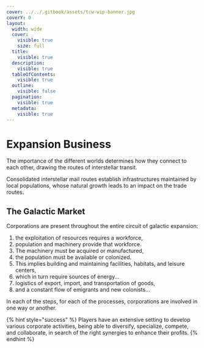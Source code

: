 ```yaml
---
cover: ../../.gitbook/assets/tcw-wip-banner.jpg
coverY: 0
layout:
  width: wide
  cover:
    visible: true
    size: full
  title:
    visible: true
  description:
    visible: true
  tableOfContents:
    visible: true
  outline:
    visible: false
  pagination:
    visible: true
  metadata:
    visible: true
---
```


# Expansion Business

The importance of the different worlds determines how they connect to each other, drawing the routes of interstellar transit.

Consolidated interstellar mail routes establish infrastructures maintained by local populations, whose natural growth leads to an impact on the trade routes.

## The Galactic Market

Corporations are present throughout the entire circuit of galactic expansion:

1. the exploitation of resources requires a workforce,
2. population and machinery provide that workforce.
3. The machinery must be acquired or manufactured,
4. the population must be available or colonized.
5. This implies building and maintaining facilities, habitats, and leisure centers,
6. which in turn require sources of energy...
7. logistics of export, import, and transportation of goods,
8. and a constant flow of emigrants and new colonists...

In each of the steps, for each of the processes, corporations are involved in one way or another.

{% hint style="success" %}
Players have an extensive setting to develop various corporate activities, being able to diversify, specialize, compete, and collaborate, in search of the right synergies to enhance their profits.
{% endhint %}
